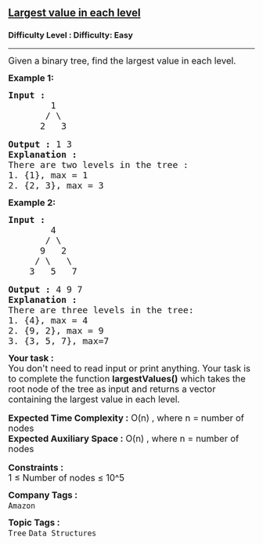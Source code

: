 <h2><a href="https://www.geeksforgeeks.org/problems/largest-value-in-each-level/1?page=4&difficulty%5B%5D=0&category%5B%5D=Tree&sortBy=submissions">Largest value in each level</a></h2><h3>Difficulty Level : Difficulty: Easy</h3><hr><div class="problems_problem_content__Xm_eO"><p><span style="font-size:18px">Given a binary tree, find the largest value in each level.</span></p>

<p><strong><span style="font-size:18px">Example 1:</span></strong></p>

<pre><strong><span style="font-size:18px">Input :</span></strong>
<span style="font-size:18px">        1
       / \
      2   3 </span>

<span style="font-size:18px"><strong>Output :</strong> 1 3</span>
<strong><span style="font-size:18px">Explanation : </span></strong>
<span style="font-size:18px">There are two levels in the tree :
</span><span style="font-size:18px">1. {1}, max = 1</span>
<span style="font-size:18px">2. {2, 3}, max = 3</span></pre>

<p><strong><span style="font-size:18px">Example 2:</span></strong></p>

<pre><strong><span style="font-size:18px">Input :</span></strong>
<span style="font-size:18px">        4
       / \
      9   2
     / \   \
    3   5   7 </span>

<span style="font-size:18px"><strong>Output :</strong> 4 9 7</span>
<strong><span style="font-size:18px">Explanation : </span></strong>
<span style="font-size:18px">There are three levels in the tree:</span>
<span style="font-size:18px">1. {4}, max = 4</span>
<span style="font-size:18px">2. {9, 2}, max = 9</span>
<span style="font-size:18px">3. {3, 5, 7}, max=7</span></pre>

<div><strong><span style="font-size:18px">Your task :</span></strong></div>

<div><span style="font-size:18px">You don't need to read input or print anything. Your task is to complete the function <strong>largestValues()</strong> which takes the root node of the tree as input and returns a vector containing the largest value in each level.&nbsp;</span></div>

<div>&nbsp;</div>

<div><span style="font-size:18px"><strong>Expected Time Complexity :</strong> O(n) , where n = number of nodes</span></div>

<div><span style="font-size:18px"><strong>Expected Auxiliary Space :</strong> O(n) , where n = number of nodes</span></div>

<div>&nbsp;</div>

<div><strong><span style="font-size:18px">Constraints :&nbsp;</span></strong></div>

<div><span style="font-size:18px">1 ≤&nbsp;Number of nodes ≤&nbsp;10^5</span></div>
</div><p><span style=font-size:18px><strong>Company Tags : </strong><br><code>Amazon</code>&nbsp;<br><p><span style=font-size:18px><strong>Topic Tags : </strong><br><code>Tree</code>&nbsp;<code>Data Structures</code>&nbsp;